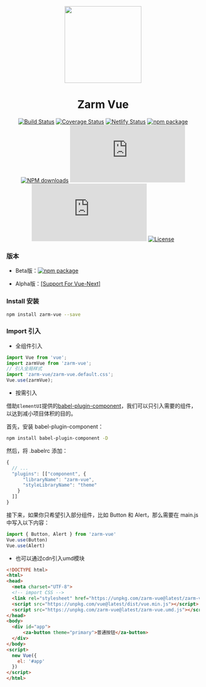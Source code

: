 <p align="center">
  <a href="http://zarm.design">
    <img width="200" src="https://zarm.design/images/logo.732d9561.svg">
  </a>
</p>

<h1 align="center">Zarm Vue</h1>

<div align="center">

[![Build Status](https://www.travis-ci.org/ZhongAnTech/zarm-vue.svg?branch=master)](https://www.travis-ci.org/ZhongAnTech/zarm-vue)
[![Coverage Status](https://img.shields.io/coveralls/ZhongAnTech/zarm-vue/master.svg)](https://coveralls.io/github/ZhongAnTech/zarm-vue?branch=master)
[![Netlify Status](https://api.netlify.com/api/v1/badges/db2483a3-5b1a-4e48-8e37-9cc56332be2d/deploy-status)](https://app.netlify.com/sites/zarm-vue/deploys)
[![npm package](https://img.shields.io/github/v/release/ZhongAnTech/zarm-vue)](https://www.npmjs.org/package/zarm-vue)
[![NPM downloads](https://img.shields.io/npm/dt/zarm-vue)](https://img.shields.io/npm/dt/zarm-vue)
![JS gzip size](http://img.badgesize.io/https://unpkg.com/zarm-vue@latest/zarm-vue.umd.js?compression=gzip&label=gzip%20size:%20JS)
![CSS gzip size](http://img.badgesize.io/https://unpkg.com/zarm-vue@latest/zarm-vue.default.css?compression=gzip&label=gzip%20size:%20CSS)
<a href="https://www.npmjs.com/package/zarm-vue"><img src="https://img.shields.io/npm/l/zarm-vue.svg" alt="License"></a>

</div>

### 版本

- Beta版：[![npm package](https://img.shields.io/github/v/release/ZhongAnTech/zarm-vue)](https://www.npmjs.org/package/zarm-vue)

- Alpha版：[[Support For Vue-Next]](https://chuanshuoye.github.io/zarm-vue/#/documents/quick-start)

### Install 安装

```bash
npm install zarm-vue --save
```


### Import 引入

- 全组件引入

```javascript
import Vue from 'vue';
import zarmVue from 'zarm-vue';
// 引入全局样式
import 'zarm-vue/zarm-vue.default.css';
Vue.use(zarmVue);
```

- 按需引入

借助`ElementUI`提供的[babel-plugin-component](https://github.com/ElementUI/babel-plugin-component)，我们可以只引入需要的组件，以达到减小项目体积的目的。

首先，安装 babel-plugin-component：

```bash
npm install babel-plugin-component -D
```

然后，将 .babelrc 添加：

```javascript
{
  // ...
  "plugins": [["component", {
      "libraryName": "zarm-vue",
      "styleLibraryName": "theme"
    }
  ]]
}
```


接下来，如果你只希望引入部分组件，比如 Button 和 Alert，那么需要在 main.js 中写入以下内容：

```javascript
import { Button, Alert } from 'zarm-vue'
Vue.use(Button)
Vue.use(Alert)
```


- 也可以通过cdn引入umd模块
```html
<!DOCTYPE html>
<html>
<head>
  <meta charset="UTF-8">
  <!-- import CSS -->
  <link rel="stylesheet" href="https://unpkg.com/zarm-vue@latest/zarm-vue.default.css">
  <script src="https://unpkg.com/vue@latest/dist/vue.min.js"></script>
  <script src="https://unpkg.com/zarm-vue@latest/zarm-vue.umd.js"></script>
</head>
<body>
  <div id="app">
      <za-button theme="primary">普通按钮</za-button>
  </div>
</body>
<script>
  new Vue({
    el: '#app'
  })
</script>
</html>

```




